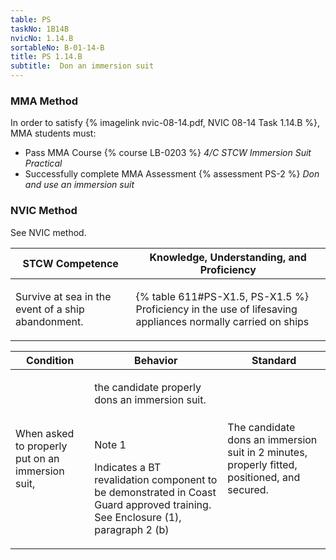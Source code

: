 ```yaml
---
table: PS
taskNo: 1B14B
nvicNo: 1.14.B 
sortableNo: B-01-14-B
title: PS 1.14.B 
subtitle:  Don an immersion suit
---
```



### MMA Method

In order to satisfy  {% imagelink nvic-08-14.pdf, NVIC 08-14 Task 1.14.B %}, MMA students must:

* Pass MMA Course {% course LB-0203 %}  *4/C STCW Immersion Suit Practical*
* Successfully complete MMA Assessment {% assessment PS-2 %} *Don and use an immersion suit*


### NVIC Method

<a onclick="togglevisibility('nvic_methods')" >See NVIC method.</a>

<div id='nvic_methods' class='hide'>

<table>
<thead>
<tr>
<th class='forty'> STCW Competence </th>
<th class='sixty'> Knowledge, Understanding, and Proficiency </th>
</tr>
</thead>




<tbody>
<tr><td markdown='1'>

Survive at sea in the event of a ship abandonment.

</td><td markdown='1'>

{% table 611#PS-X1.5, PS-X1.5 %} Proficiency in the use of lifesaving appliances normally carried on ships

</td></tr>


</tbody>
</table>


<table>
<thead>
<tr><th class='twenty'>  Condition </th><th class='twenty'> Behavior </th><th  class='sixty'>Standard </th></tr>
</thead>
<tbody >



<tr><td markdown='1'>

When asked to properly put on an immersion suit,

</td><td markdown='1'>

the candidate properly dons an immersion suit.

<br>

<div class="tooltip" markdown='1'>

Note 1

Indicates a BT revalidation component to be demonstrated in Coast Guard approved training. See Enclosure (1), paragraph 2 (b)

</div>


</td><td markdown='1'>

The candidate dons an immersion suit in 2 minutes, properly fitted, positioned, and secured.

</td></tr>
</tbody>
</table>
</div>
